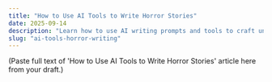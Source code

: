 ```yaml
---
title: "How to Use AI Tools to Write Horror Stories"
date: 2025-09-14
description: "Learn how to use AI writing prompts and tools to craft unsettling AI horror stories."
slug: "ai-tools-horror-writing"
---
```


(Paste full text of 'How to Use AI Tools to Write Horror Stories' article here from your draft.)
